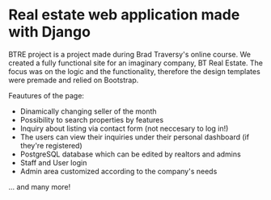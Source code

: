 <h1>Real estate web application made with Django</h1>

<p>BTRE project is a project made during Brad Traversy's online course. 
  We created a fully functional site for an imaginary company, BT Real Estate.
  The focus was on the logic and the functionality, therefore the design templates 
  were premade and relied on Bootstrap.</p>

<p>Feautures of the page:</p>
<ul>
  <li>Dinamically changing seller of the month</li>
  <li>Possibility to search properties by features</li>
  <li>Inquiry about listing via contact form (not neccesary to log in!)</li>
  <li>The users can view their inquiries under 
   their personal dashboard (if they're registered)</li>
  <li>PostgreSQL database which can 
   be edited by realtors and admins</li>  
  <li>Staff and User login</li>
  <li>Admin area customized according to the company's needs</li>
</ul>

<p>... and many more!</p>
